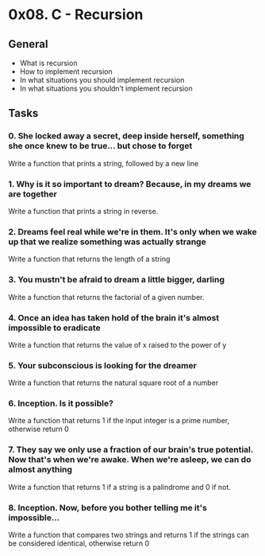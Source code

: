 # 0x08. C - Recursion

## General
* What is recursion
* How to implement recursion
* In what situations you should implement recursion
* In what situations you shouldn’t implement recursion

## Tasks

### 0. She locked away a secret, deep inside herself, something she once knew to be true... but chose to forget 
Write a function that prints a string, followed by a new line

### 1. Why is it so important to dream? Because, in my dreams we are together
Write a function that prints a string in reverse.

### 2. Dreams feel real while we're in them. It's only when we wake up that we realize something was actually strange 
Write a function that returns the length of a string

### 3. You mustn't be afraid to dream a little bigger, darling 
Write a function that returns the factorial of a given number.

### 4. Once an idea has taken hold of the brain it's almost impossible to eradicate 
Write a function that returns the value of x raised to the power of y

### 5. Your subconscious is looking for the dreamer
Write a function that returns the natural square root of a number

### 6. Inception. Is it possible? 
Write a function that returns 1 if the input integer is a prime number, otherwise return 0

### 7. They say we only use a fraction of our brain's true potential. Now that's when we're awake. When we're asleep, we can do almost anything 
Write a function that returns 1 if a string is a palindrome and 0 if not.

### 8. Inception. Now, before you bother telling me it's impossible... 
Write a function that compares two strings and returns 1 if the strings can be considered identical, otherwise return 0
